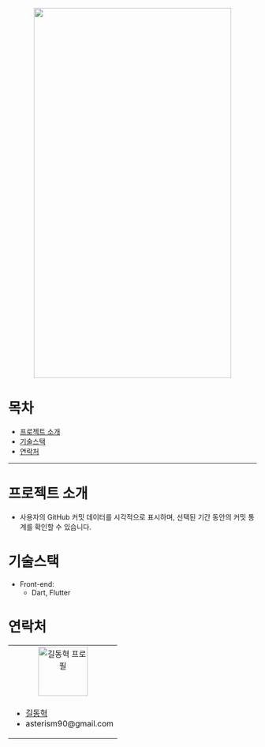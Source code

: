   <p align="center">
     <img src="https://github.com/donghyukkil/Commitchecker/assets/124029691/a196ba0d-06fb-48af-a120-e9c580d99ac7" width="400" height="750">
  </p>

# 목차

- [프로젝트 소개](#프로젝트-소개)
- [기술스택](#기술스택)
- [연락처](#연락처)

---

# 프로젝트 소개
- 사용자의 GitHub 커밋 데이터를 시각적으로 표시하며, 선택된 기간 동안의 커밋 통계를 확인할 수 있습니다.

# 기술스택

- Front-end:
  - Dart, Flutter

# 연락처

<table>
  <tr>
    <td align="center">
      <a href="https://github.com/donghyukkil">
        <img src="https://avatars.githubusercontent.com/u/124029691?v=4" alt="길동혁 프로필" width="100px" height="100px" />
      </a>
    </td>
  </tr>
  <tr>
    <td>
      <ul>
        <li><a href="https://github.com/donghyukkil">길동혁</a></li>
		    <li>asterism90@gmail.com</li>
	    </ul>
    </td>
  </tr>
</table>
